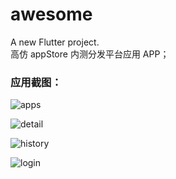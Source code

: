 # awesome

A new Flutter project.     
高仿 appStore 内测分发平台应用 APP；

### 应用截图：    
![apps]('https://raw.githubusercontent.com/youshutong2080/flutterTako/master/docs/images/Apps.png')    

![detail]('https://raw.githubusercontent.com/youshutong2080/flutterTako/master/docs/images/Detail.png')    

![history]('https://raw.githubusercontent.com/youshutong2080/flutterTako/master/docs/images/History.png')    

![login]('https://raw.githubusercontent.com/youshutong2080/flutterTako/master/docs/images/Login.png')    


